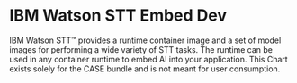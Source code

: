 # IBM Watson STT Embed Dev

IBM Watson STT™ provides a runtime container image and a set of model images for performing a wide variety of STT tasks. The runtime can be used in any container runtime to embed AI into your application. This Chart exists solely for the CASE bundle and is not meant for user consumption.